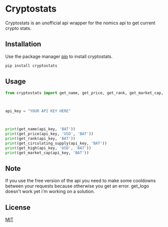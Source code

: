 # Cryptostats

Cryptostats is an unofficial api wrapper for the nomics api to get current crypto stats.

## Installation

Use the package manager [pip](https://pip.pypa.io/en/stable/) to install cryptostats.

```bash
pip install cryptostats
```

## Usage

```python
from cryptostats import get_name, get_price, get_rank, get_market_cap, get_circulating_supply, get_high



api_key = "YOUR API KEY HERE"



print(get_name(api_key, 'BAT'))
print(get_price(api_key, 'USD', 'BAT'))
print(get_rank(api_key, 'BAT'))
print(get_circulating_supply(api_key, 'BAT'))
print(get_high(api_key, 'USD', 'BAT'))
print(get_market_cap(api_key, 'BAT'))

```
## Note
If you use the free version of the api you need to make some cooldowns between your requests because otherwise you get an error.
get_logo doesn't work yet i'm working on a solution.
## License
[MIT](https://choosealicense.com/licenses/mit/)
